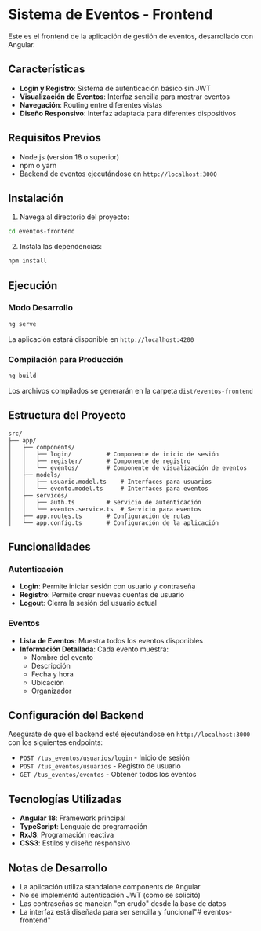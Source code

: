 # Sistema de Eventos - Frontend

Este es el frontend de la aplicación de gestión de eventos, desarrollado con Angular.

## Características

- **Login y Registro**: Sistema de autenticación básico sin JWT
- **Visualización de Eventos**: Interfaz sencilla para mostrar eventos
- **Navegación**: Routing entre diferentes vistas
- **Diseño Responsivo**: Interfaz adaptada para diferentes dispositivos

## Requisitos Previos

- Node.js (versión 18 o superior)
- npm o yarn
- Backend de eventos ejecutándose en `http://localhost:3000`

## Instalación

1. Navega al directorio del proyecto:
```bash
cd eventos-frontend
```

2. Instala las dependencias:
```bash
npm install
```

## Ejecución

### Modo Desarrollo
```bash
ng serve
```

La aplicación estará disponible en `http://localhost:4200`

### Compilación para Producción
```bash
ng build
```

Los archivos compilados se generarán en la carpeta `dist/eventos-frontend`

## Estructura del Proyecto

```
src/
├── app/
│   ├── components/
│   │   ├── login/          # Componente de inicio de sesión
│   │   ├── register/       # Componente de registro
│   │   └── eventos/        # Componente de visualización de eventos
│   ├── models/
│   │   ├── usuario.model.ts    # Interfaces para usuarios
│   │   └── evento.model.ts     # Interfaces para eventos
│   ├── services/
│   │   ├── auth.ts         # Servicio de autenticación
│   │   └── eventos.service.ts  # Servicio para eventos
│   ├── app.routes.ts       # Configuración de rutas
│   └── app.config.ts       # Configuración de la aplicación
```

## Funcionalidades

### Autenticación
- **Login**: Permite iniciar sesión con usuario y contraseña
- **Registro**: Permite crear nuevas cuentas de usuario
- **Logout**: Cierra la sesión del usuario actual

### Eventos
- **Lista de Eventos**: Muestra todos los eventos disponibles
- **Información Detallada**: Cada evento muestra:
  - Nombre del evento
  - Descripción
  - Fecha y hora
  - Ubicación
  - Organizador

## Configuración del Backend

Asegúrate de que el backend esté ejecutándose en `http://localhost:3000` con los siguientes endpoints:

- `POST /tus_eventos/usuarios/login` - Inicio de sesión
- `POST /tus_eventos/usuarios` - Registro de usuario
- `GET /tus_eventos/eventos` - Obtener todos los eventos

## Tecnologías Utilizadas

- **Angular 18**: Framework principal
- **TypeScript**: Lenguaje de programación
- **RxJS**: Programación reactiva
- **CSS3**: Estilos y diseño responsivo

## Notas de Desarrollo

- La aplicación utiliza standalone components de Angular
- No se implementó autenticación JWT (como se solicitó)
- Las contraseñas se manejan "en crudo" desde la base de datos
- La interfaz está diseñada para ser sencilla y funcional"# eventos-frontend" 
